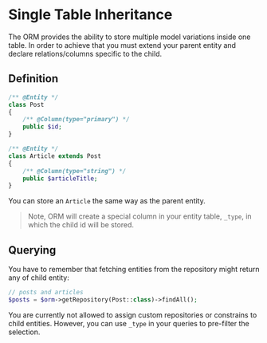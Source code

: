 # Single Table Inheritance
The ORM provides the ability to store multiple model variations inside one table. In order to achieve that you must extend your parent entity
and declare relations/columns specific to the child.

## Definition

```php
/** @Entity */
class Post
{
    /** @Column(type="primary") */
    public $id;
}

/** @Entity */
class Article extends Post
{
    /** @Column(type="string") */
    public $articleTitle;
}
```

You can store an `Article` the same way as the parent entity.

> Note, ORM will create a special column in your entity table, `_type`, in which the child id will be stored.

## Querying
You have to remember that fetching entities from the repository might return any of child entity:

```php
// posts and articles
$posts = $orm->getRepository(Post::class)->findAll();
```

You are currently not allowed to assign custom repositories or constrains to child entities. However, you can use `_type` in your queries to pre-filter the selection.
